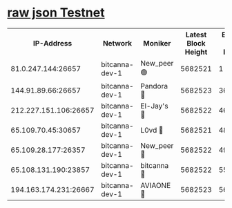 [raw json Testnet](https://rpc-check.bcat.stavr.tech/bcat/rpc-bcat-result.json)
=


<table><tr><th>IP-Address</th><th>Network</th><th>Moniker</th><th>Latest Block Height</th><th>Earliest Block Height</th><th>Catching Up</th><th>Tx Index</th><th>Voting Power</th><th>Scan Time</th></tr><tr><td>81.0.247.144:26657</td><td>bitcanna-dev-1</td><td>New_peer 🟢</td><td>5682521</td><td>1</td><td>False</td><td>on</td><td>0</td><td>2023-12-26T08:28:18.361642229UTC</td></tr><tr><td>144.91.89.66:26657</td><td>bitcanna-dev-1</td><td>Pandora 🔴</td><td>5682523</td><td>3675711</td><td>False</td><td>on</td><td>2096387</td><td>2023-12-26T08:28:28.150172944UTC</td></tr><tr><td>212.227.151.106:26657</td><td>bitcanna-dev-1</td><td>El-Jay's 🔴</td><td>5682522</td><td>4670391</td><td>False</td><td>on</td><td>2218164</td><td>2023-12-26T08:28:25.140071803UTC</td></tr><tr><td>65.109.70.45:30657</td><td>bitcanna-dev-1</td><td>L0vd 🔴</td><td>5682521</td><td>4828155</td><td>False</td><td>on</td><td>7920</td><td>2023-12-26T08:28:18.686710028UTC</td></tr><tr><td>65.109.28.177:26357</td><td>bitcanna-dev-1</td><td>New_peer 🔴</td><td>5682522</td><td>4952911</td><td>False</td><td>on</td><td>2237067</td><td>2023-12-26T08:28:25.499760814UTC</td></tr><tr><td>65.108.131.190:23857</td><td>bitcanna-dev-1</td><td>bitcanna 🔴</td><td>5682522</td><td>5582522</td><td>False</td><td>off</td><td>82368</td><td>2023-12-26T08:28:25.819221832UTC</td></tr><tr><td>194.163.174.231:26667</td><td>bitcanna-dev-1</td><td>AVIAONE 🔴</td><td>5682523</td><td>5676521</td><td>False</td><td>on</td><td>1949865</td><td>2023-12-26T08:28:30.521931946UTC</td></tr></table>